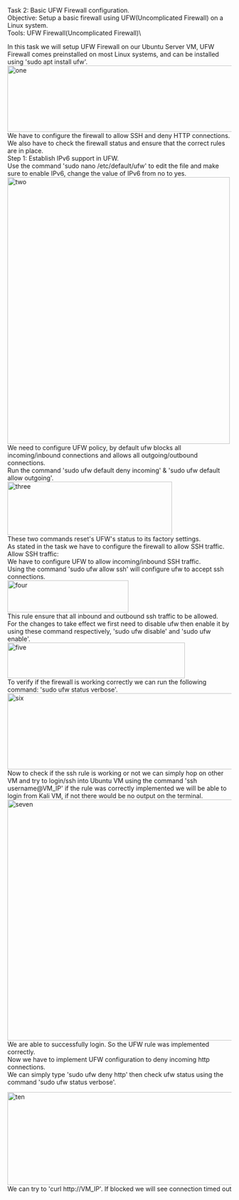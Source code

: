 Task 2: Basic UFW Firewall configuration.\
Objective: Setup a basic firewall using UFW(Uncomplicated Firewall) on a Linux system.\
Tools: UFW Firewall(Uncomplicated Firewall)\

In this task we will setup UFW Firewall on our Ubuntu Server VM, UFW Firewall comes preinstalled on most Linux systems, and can be installed using 'sudo apt install ufw'.\
<img width="522" height="149" alt="one" src="https://github.com/user-attachments/assets/01b377bf-6937-40fd-84e0-abccc4a2928d" />\
We have to configure the firewall to allow SSH and deny HTTP connections. We also have to check the firewall status and ensure that the correct rules are in place.\
Step 1: Establish IPv6 support in UFW.\
Use the command 'sudo nano /etc/default/ufw' to edit the file and make sure to enable IPv6, change the value of IPv6 from no to yes.\
<img width="500" height="600" alt="two" src="https://github.com/user-attachments/assets/9c6930cc-22da-4130-ab68-884fc9ed3db2" />\
We need to configure UFW policy, by default ufw blocks all incoming/inbound connections and allows all outgoing/outbound connections.\
Run the command 'sudo ufw default deny incoming' & 'sudo ufw default allow outgoing'.\
<img width="370" height="120" alt="three" src="https://github.com/user-attachments/assets/c422589c-5656-4548-8e41-7cff3a4c60fa" />\
These two commands reset's UFW's status to its factory settings.\
As stated in the task we have to configure the firewall to allow SSH traffic.\
Allow SSH traffic:\
We have to configure UFW to allow incoming/inbound SSH traffic.\
Using the command 'sudo ufw allow ssh' will configure ufw to accept ssh connections.\
<img width="272" height="72" alt="four" src="https://github.com/user-attachments/assets/3a0906fb-d3bf-4aa9-86f0-49368980e434" />\
This rule ensure that all inbound and outbound ssh traffic to be allowed.\
For the changes to take effect we first need to disable ufw then enable it by using these command respectively, 'sudo ufw disable' and 'sudo ufw enable'.\
<img width="399" height="80" alt="five" src="https://github.com/user-attachments/assets/974a0f79-5a21-4e67-9caf-67cd3fed8b15" />\
To verify if the firewall is working correctly we can run the following command:
'sudo ufw status verbose'.\
<img width="517" height="171" alt="six" src="https://github.com/user-attachments/assets/281e1541-3fad-4008-8fc7-381452f9a075" />\
Now to check if the ssh rule is working or not we can simply hop on other VM and try to login/ssh into Ubuntu VM using the command 'ssh username@VM_IP' if the rule was correctly implemented we will be able to login from Kali VM, if not there would be no output on the terminal.
<img width="749" height="542" alt="seven" src="https://github.com/user-attachments/assets/5eb62c0e-5665-4050-859f-08a8ec961b5a" />\
We are able to successfully login. So the UFW rule was implemented correctly.\
Now we have to implement UFW configuration to deny incoming http connections.\
We can simply type 'sudo ufw deny http' then check ufw status using the command 'sudo ufw status verbose'.

<img width="529" height="209" alt="ten" src="https://github.com/user-attachments/assets/b0cfac62-4276-41de-a2eb-be495be60a43" />\
We can try to 'curl http://VM_IP'. If blocked we will see connection timed out

